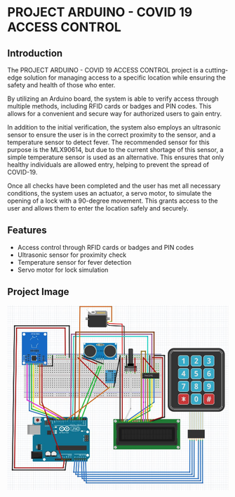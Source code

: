 # PROJECT ARDUINO - COVID 19 ACCESS CONTROL
## Introduction
The PROJECT ARDUINO - COVID 19 ACCESS CONTROL project is a cutting-edge solution for managing access to a specific location while ensuring the safety and health of those who enter.

By utilizing an Arduino board, the system is able to verify access through multiple methods, including RFID cards or badges and PIN codes. This allows for a convenient and secure way for authorized users to gain entry.

In addition to the initial verification, the system also employs an ultrasonic sensor to ensure the user is in the correct proximity to the sensor, and a temperature sensor to detect fever. The recommended sensor for this purpose is the MLX90614, but due to the current shortage of this sensor, a simple temperature sensor is used as an alternative. This ensures that only healthy individuals are allowed entry, helping to prevent the spread of COVID-19.

Once all checks have been completed and the user has met all necessary conditions, the system uses an actuator, a servo motor, to simulate the opening of a lock with a 90-degree movement. This grants access to the user and allows them to enter the location safely and securely.



## Features
- Access control through RFID cards or badges and PIN codes
- Ultrasonic sensor for proximity check
- Temperature sensor for fever detection
- Servo motor for lock simulation

## Project Image
![Project Arduino](PROGETTO.JPG)
